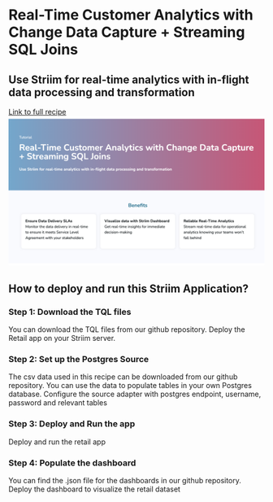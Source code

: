 # Real-Time Customer Analytics with Change Data Capture + Streaming SQL Joins
## Use Striim for real-time analytics with in-flight data processing and transformation

[Link to full recipe](https://www.striim.com/tutorial/real-time-customer-analytics-with-change-data-capture-streaming-sql-joins/)
![Striim, Retail](https://github.com/striim/recipes/blob/main/Retail-app-dashboard/Image.png)

## How to deploy and run this Striim Application? </br>

### Step 1: Download the TQL files

You can download the TQL files from our github repository. Deploy the Retail app on your Striim server.

### Step 2: Set up the Postgres Source

The csv data used in this recipe can be downloaded from our github repository. You can use the data to populate tables in your own Postgres database. Configure the source adapter with postgres endpoint, username, password and relevant tables

### Step 3: Deploy and Run the app

Deploy and run the retail app

### Step 4: Populate the dashboard

You can find the .json file for the dashboards in our github repository. Deploy the dashboard to visualize the retail dataset  


